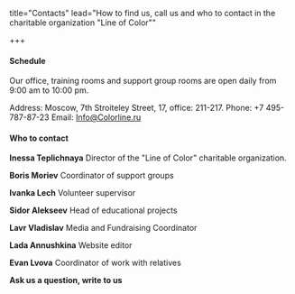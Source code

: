 title="Contacts"
lead="How to find us, call us and who to contact in the charitable organization "Line of Color""

+++


#### Schedule

Our office, training rooms and support group rooms are open daily from 9:00 am to 10:00 pm.

Address: Moscow, 7th Stroiteley Street, 17, office: 211-217. Phone: +7 495-787-87-23 Email: <a href="mailto:Info@Colorline.ru">Info@Colorline.ru</a>

#### Who to contact

**Inessa Teplichnaya**
Director of the "Line of Color" charitable organization.

**Boris Moriev**
Coordinator of support groups

**Ivanka Lech**
Volunteer supervisor

**Sidor Alekseev**
Head of educational projects

**Lavr Vladislav**
Media and Fundraising Coordinator

**Lada Annushkina**
Website editor

**Evan Lvova**
Coordinator of work with relatives

**Ask us a question, write to us**

